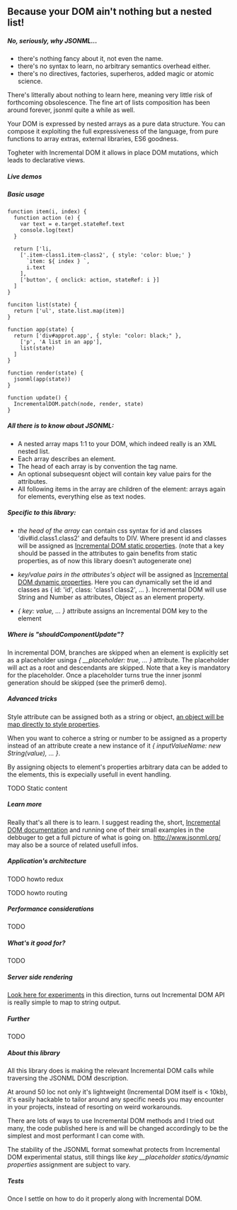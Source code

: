 ## Because your DOM ain't nothing but a nested list!

##### No, seriously, why JSONML...
- there's nothing fancy about it, not even the name.
- there's no syntax to learn, no arbitrary semantics overhead either.
- there's no directives, factories, superheros, added magic or atomic science.

There's litterally about nothing to learn here, meaning very little risk of forthcoming obsolescence. The fine art of lists composition has been around forever, jsonml quite a while as well.

Your DOM is expressed by nested arrays as a pure data structure. You can compose it exploiting the full expressiveness of the language, from pure functions to array extras, external libraries, ES6 goodness.

Togheter with Incremental DOM it allows in place DOM mutations, which leads to declarative views.

##### Live demos

##### Basic usage
```
function item(i, index) {
  function action (e) {
    var text = e.target.stateRef.text
    console.log(text)
  }

  return ['li,
    ['.item-class1.item-class2', { style: 'color: blue;' }
      `item: ${ index } `,
      i.text
    ],
    ['button', { onclick: action, stateRef: i }]
  ]
}

funciton list(state) {
  return ['ul', state.list.map(item)]
}

function app(state) {
  return ['div#approt.app', { style: "color: black;" },
    ['p', 'A list in an app'],
    list(state)
  ]
}

function render(state) {
  jsonml(app(state))
}

function update() {
  IncrementalDOM.patch(node, render, state)
}
```

##### All there is to know about JSONML:
- A nested array maps 1:1 to your DOM, which indeed really is an XML nested list.
- Each array describes an element.
- The head of each array is by convention the tag name.
- An optional subsequesnt object will contain key value pairs for the attributes.
- All following items in the array are children of the element: arrays again for elements, everything else as text nodes.

##### Specific to this library:
- *the head of the array* can contain css syntax for id and classes 'div#id.class1.class2' and defaults to DIV. Where present id and classes will be assigned as [Incremental DOM static properties](http://google.github.io/incremental-dom/#rendering-dom/statics-array). (note that a key should be passed in the attributes to gain benefits from static properties, as of now this library doesn't autogenerate one)

- *key/value pairs in the attributes's object* will be assigned as [Incremental DOM dynamic properties](http://google.github.io/incremental-dom/#rendering-dom/attributes-and-properties). Here you can dynamically set the id and classes as { id: 'id', class: 'class1 class2', ... }. Incremental DOM will use String and Number as attributes, Object as an element property.

- *{ key: value, ... }* attribute assigns an Incremental DOM key to the element

##### Where is "shouldComponentUpdate"?
In incremental DOM, branches are skipped when an element is explicitly set as a placeholder usinga *{ __placeholder: true, ... }* attribute. The placeholder will act as a root and descendants are skipped. Note that a key is mandatory for the placeholder. Once a placeholder turns true the inner jsonml generation should be skipped (see the primer6 demo).

##### Advanced tricks
Style attribute can be assigned both as a string or object, [an object will be map directly to style properties](http://google.github.io/incremental-dom/#rendering-dom/applying-styles).

When you want to coherce a string or number to be assigned as a property instead of an attribute create a new instance of it *{ inputValueName: new String(value), ... }*.

By assigning objects to element's properties arbitrary data can be added to the elements, this is expecially usefull in event handling.

TODO Static content

##### Learn more
Really that's all there is to learn. I suggest reading the, short, [Incremental DOM documentation](http://google.github.io/incremental-dom/#about) and running one of their small examples in the debbuger to get a full picture of what is going on. http://www.jsonml.org/ may also be a source of related usefull infos.

##### Application's architecture
TODO howto redux

TODO howto routing

##### Performance considerations
TODO

##### What's it good for?
TODO

##### Server side rendering
[Look here for experiments](https://github.com/paolocaminiti/incremental-dom-to-string) in this direction, turns out Incremental DOM API is really simple to map to string output.

##### Further
TODO

##### About this library
All this library does is making the relevant Incremental DOM calls while traversing the JSONML DOM description.

At around 50 loc not only it's lightweight (Incremental DOM itself is < 10kb), it's easily hackable to tailor around any specific needs you may encounter in your projects, instead of resorting on weird workarounds.

There are lots of ways to use Incremental DOM methods and I tried out many, the code published here is and will be changed accordingly to be the simplest and most performant I can come with.

The stability of the JSONML format somewhat protects from Incremental DOM experimental status, still things like *key* *__placeholder* *statics/dynamic properties* assignment are subject to vary.

##### Tests
Once I settle on how to do it properly along with Incremental DOM.